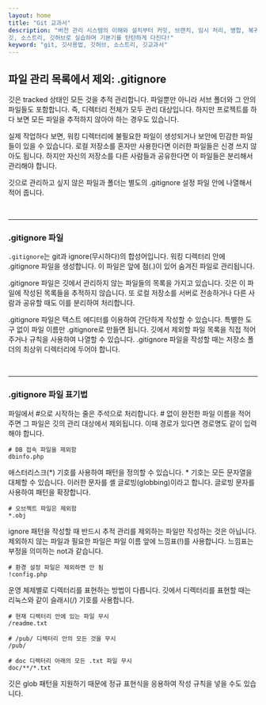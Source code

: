 ```yaml
---
layout: home
title: "Git 교과서"
description: "버전 관리 시스템의 이해와 설치부터 커밋, 브랜치, 임시 처리, 병합, 복귀, 서브모듈, 태그까지
깃, 소스트리, 깃허브로 실습하며 기본기를 탄탄하게 다진다!"
keyword: "git, 깃사용법, 깃허브, 소스트리, 깃교과서"
---
```

## 파일 관리 목록에서 제외: .gitignore
깃은 tracked 상태인 모든 것을 추적 관리합니다. 파일뿐만 아니라 서브 폴더와 그 안의 파일들도 포함합니다. 즉, 디렉터리 전체가 모두 관리 대상입니다. 하지만 프로젝트를 하다 보면 모든 파일을 추적하지 않아야 하는 경우도 있습니다.  

실제 작업하다 보면, 워킹 디렉터리에 불필요한 파일이 생성되거나 보안에 민감한 파일들이 있을 수 있습니다. 로컬 저장소를 혼자만 사용한다면 이러한 파일들은 신경 쓰지 않아도 됩니다. 하지만 자신의 저장소를 다른 사람들과 공유한다면 이 파일들은 분리해서 관리해야 합니다.  

깃으로 관리하고 싶지 않은 파일과 폴더는 별도의 .gitignore 설정 파일 안에 나열해서 적어 줍니다.  

<br>
<hr>

### .gitignore 파일
`.gitignore`는 git과 ignore(무시하다)의 합성어입니다. 워킹 디렉터리 안에 .gitignore 파일을 생성합니다. 이 파일은 앞에 점(.)이 있어 숨겨진 파일로 관리됩니다.  

.gitignore 파일은 깃에서 관리하지 않는 파일들의 목록을 가지고 있습니다. 깃은 이 파일에 작성된 목록들을 추적하지 않습니다. 또 로컬 저장소를 서버로 전송하거나 다른 사람과 공유할 때도 이를 분리하여 처리합니다.  

.gitignore 파일은 텍스트 에디터를 이용하여 간단하게 작성할 수 있습니다. 특별한 도구 없이 파일 이름만 .gitignore로 만들면 됩니다. 깃에서 제외할 파일 목록을 직접 적어 주거나 규칙을 사용하여 나열할 수 있습니다. .gitignore 파일을 작성할 때는 저장소 폴더의 최상위 디렉터리에 두어야 합니다.  

<br>
<hr>

### .gitignore 파일 표기법
파일에서 #으로 시작하는 줄은 주석으로 처리합니다. # 없이 완전한 파일 이름을 적어 주면 그 파일은 깃의 관리 대상에서 제외됩니다. 이때 경로가 있다면 경로명도 같이 입력해야 합니다.  

```
# DB 접속 파일을 제외함
dbinfo.php
```

애스터리스크(*) 기호를 사용하여 패턴을 정의할 수 있습니다. * 기호는 모든 문자열을 대체할 수 있습니다. 이러한 문자를 셸 글로빙(globbing)이라고 합니다. 글로빙 문자를 사용하여 패턴을 확장합니다.  

```
# 오브젝트 파일은 제외함
*.obj
```

ignore 패턴을 작성할 때 반드시 추적 관리를 제외하는 파일만 작성하는 것은 아닙니다. 제외하지 않는 파일과 필요한 파일은 파일 이름 앞에 느낌표(!)를 사용합니다. 느낌표는 부정을 의미하는 not과 같습니다.  

```
# 환경 설정 파일은 제외하면 안 됨
!config.php
```

운영 체제별로 디렉터리를 표현하는 방법이 다릅니다. 깃에서 디렉터리를 표현할 때는 리눅스와 같이 슬래시(/) 기호를 사용합니다.  

```
# 현재 디렉터리 안에 있는 파일 무시
/readme.txt

# /pub/ 디렉터리 안의 모든 것을 무시
/pub/

# doc 디렉터리 아래의 모든 .txt 파일 무시
doc/**/*.txt
```

깃은 glob 패턴을 지원하기 때문에 정규 표현식을 응용하여 작성 규칙을 넣을 수도 있습니다.  

<br><br>